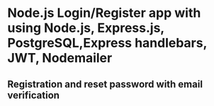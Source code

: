 # Node.js Login/Register app with using Node.js, Express.js, PostgreSQL,Express handlebars, JWT, Nodemailer
## Registration and reset password with email verification
